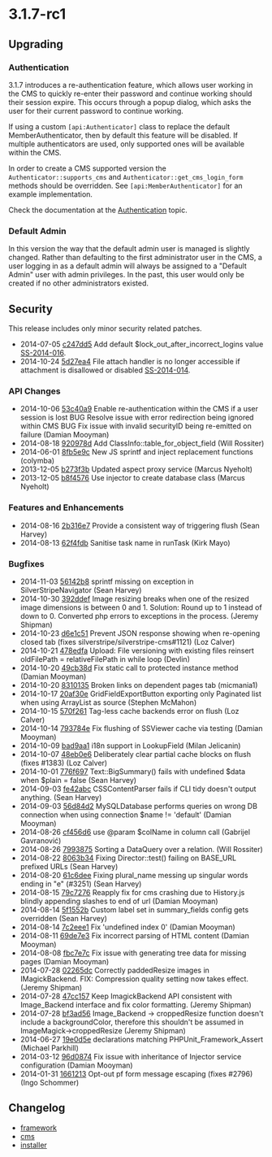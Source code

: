# 3.1.7-rc1

## Upgrading

### Authentication

3.1.7 introduces a re-authentication feature, which allows user working in the CMS to quickly re-enter their password
and continue working should their session expire. This occurs through a popup dialog, which asks the user for their
current password to continue working.

If using a custom `[api:Authenticator]` class to replace the default MemberAuthenticator, then by default this feature
will be disabled. If multiple authenticators are used, only supported ones will be available within the CMS.

In order to create a CMS supported version the `Authenticator::supports_cms` and `Authenticator::get_cms_login_form`
methods should be overridden. See `[api:MemberAuthenticator]` for an example implementation.

Check the documentation at the [Authentication](/topics/authentication) topic.

### Default Admin

In this version the way that the default admin user is managed is slightly changed. Rather than defaulting to the first
administrator user in the CMS, a user logging in as a default admin will always be assigned to a "Default Admin"
user with admin privileges. In the past, this user would only be created if no other administrators existed.

## Security

This release includes only minor security related patches.

 * 2014-07-05 [c247dd5](https://github.com/silverstripe/silverstripe-framework/commit/c247dd5) Add default $lock_out_after_incorrect_logins value [SS-2014-016](http://www.silverstripe.org/software/download/security-releases/ss-2014-016).
 * 2014-10-24 [5d27ea4](https://github.com/silverstripe/sapphire/commit/5d27ea4) File attach handler is no longer accessible if attachment is disallowed or disabled [SS-2014-014](http://www.silverstripe.org/software/download/security-releases/ss-2014-014-front-end-uploadfield-exposes-lists-of-assets).

### API Changes

 * 2014-10-06 [53c40a9](https://github.com/silverstripe/sapphire/commit/53c40a9) Enable re-authentication within the CMS if a user session is lost BUG Resolve issue with error redirection being ignored within CMS BUG Fix issue with invalid securityID being re-emitted on failure (Damian Mooyman)
 * 2014-08-18 [920978d](https://github.com/silverstripe/sapphire/commit/920978d) Add ClassInfo::table_for_object_field (Will Rossiter)
 * 2014-06-01 [8fb5e9c](https://github.com/silverstripe/sapphire/commit/8fb5e9c) New JS sprintf and inject replacement functions (colymba)
 * 2013-12-05 [b273f3b](https://github.com/silverstripe/sapphire/commit/b273f3b) Updated aspect proxy service (Marcus Nyeholt)
 * 2013-12-05 [b8f4576](https://github.com/silverstripe/sapphire/commit/b8f4576) Use injector to create database class (Marcus Nyeholt)

### Features and Enhancements

 * 2014-08-16 [2b316e7](https://github.com/silverstripe/sapphire/commit/2b316e7) Provide a consistent way of triggering flush (Sean Harvey)
 * 2014-08-13 [62f4fdb](https://github.com/silverstripe/sapphire/commit/62f4fdb) Sanitise task name in runTask (Kirk Mayo)

### Bugfixes

 * 2014-11-03 [56142b8](https://github.com/silverstripe/silverstripe-cms/commit/56142b8) sprintf missing on exception in SilverStripeNavigator (Sean Harvey)
 * 2014-10-30 [392ddef](https://github.com/silverstripe/sapphire/commit/392ddef) Image resizing breaks when one of the resized image dimensions is between 0 and 1. Solution: Round up to 1 instead of down to 0. Converted php errors to exceptions in the process. (Jeremy Shipman)
 * 2014-10-23 [d6e1c51](https://github.com/silverstripe/sapphire/commit/d6e1c51) Prevent JSON response showing when re-opening closed tab (fixes silverstripe/silverstripe-cms#1121) (Loz Calver)
 * 2014-10-21 [478edfa](https://github.com/silverstripe/sapphire/commit/478edfa) Upload: File versioning with existing files reinsert oldFilePath = relativeFilePath in while loop (Devlin)
 * 2014-10-20 [49cb38d](https://github.com/silverstripe/sapphire/commit/49cb38d) Fix static call to protected instance method (Damian Mooyman)
 * 2014-10-20 [8310135](https://github.com/silverstripe/silverstripe-cms/commit/8310135) Broken links on dependent pages tab (micmania1)
 * 2014-10-17 [20af30e](https://github.com/silverstripe/sapphire/commit/20af30e) GridFieldExportButton exporting only Paginated list when using ArrayList as source (Stephen McMahon)
 * 2014-10-15 [570f261](https://github.com/silverstripe/sapphire/commit/570f261) Tag-less cache backends error on flush (Loz Calver)
 * 2014-10-14 [793784e](https://github.com/silverstripe/sapphire/commit/793784e) Fix flushing of SSViewer cache via testing (Damian Mooyman)
 * 2014-10-09 [bad9aa1](https://github.com/silverstripe/sapphire/commit/bad9aa1) i18n support in LookupField (Milan Jelicanin)
 * 2014-10-07 [48eb0e6](https://github.com/silverstripe/sapphire/commit/48eb0e6) Deliberately clear partial cache blocks on flush (fixes #1383) (Loz Calver)
 * 2014-10-01 [776f697](https://github.com/silverstripe/sapphire/commit/776f697) Text::BigSummary() fails with undefined $data when $plain = false (Sean Harvey)
 * 2014-09-03 [fe42abc](https://github.com/silverstripe/sapphire/commit/fe42abc) CSSContentParser fails if CLI tidy doesn't output anything. (Sean Harvey)
 * 2014-09-03 [56d84d2](https://github.com/silverstripe/sapphire/commit/56d84d2) MySQLDatabase performs queries on wrong DB connection when using connection $name != 'default' (Damian Mooyman)
 * 2014-08-26 [cf456d6](https://github.com/silverstripe/sapphire/commit/cf456d6) use @param $colName in column call (Gabrijel Gavranović)
 * 2014-08-26 [7993875](https://github.com/silverstripe/sapphire/commit/7993875) Sorting a DataQuery over a relation. (Will Rossiter)
 * 2014-08-22 [8063b34](https://github.com/silverstripe/sapphire/commit/8063b34) Fixing Director::test() failing on BASE_URL prefixed URLs (Sean Harvey)
 * 2014-08-20 [61c6dee](https://github.com/silverstripe/sapphire/commit/61c6dee) Fixing plural_name messing up singular words ending in "e" (#3251) (Sean Harvey)
 * 2014-08-15 [79c7276](https://github.com/silverstripe/sapphire/commit/79c7276) Reapply fix for cms crashing due to History.js blindly appending slashes to end of url (Damian Mooyman)
 * 2014-08-14 [5f1552b](https://github.com/silverstripe/sapphire/commit/5f1552b) Custom label set in summary_fields config gets overridden (Sean Harvey)
 * 2014-08-14 [7c2eee1](https://github.com/silverstripe/sapphire/commit/7c2eee1) Fix 'undefined index 0' (Damian Mooyman)
 * 2014-08-11 [69de7e3](https://github.com/silverstripe/sapphire/commit/69de7e3) Fix incorrect parsing of HTML content (Damian Mooyman)
 * 2014-08-08 [fbc7e7c](https://github.com/silverstripe/sapphire/commit/fbc7e7c) Fix issue with generating tree data for missing pages (Damian Mooyman)
 * 2014-07-28 [02265dc](https://github.com/silverstripe/sapphire/commit/02265dc) Correctly paddedResize images in IMagickBackend. FIX: Compression quality setting now takes effect. (Jeremy Shipman)
 * 2014-07-28 [47cc157](https://github.com/silverstripe/sapphire/commit/47cc157) Keep ImagickBackend  API consistent with Image_Backend interface and fix color formatting. (Jeremy Shipman)
 * 2014-07-28 [bf3ad56](https://github.com/silverstripe/sapphire/commit/bf3ad56) Image_Backend -&gt; croppedResize function doesn't include a backgroundColor, therefore this shouldn't be assumed in ImageMagick-&gt;croppedResize (Jeremy Shipman)
 * 2014-06-27 [19e0d5e](https://github.com/silverstripe/sapphire/commit/19e0d5e) declarations matching PHPUnit_Framework_Assert (Michael Parkhill)
 * 2014-03-12 [96d0874](https://github.com/silverstripe/sapphire/commit/96d0874) Fix issue with inheritance of Injector service configuration (Damian Mooyman)
 * 2014-01-31 [1661213](https://github.com/silverstripe/sapphire/commit/1661213) Opt-out pf form message escaping (fixes #2796) (Ingo Schommer)

## Changelog

 * [framework](https://github.com/silverstripe/silverstripe-framework/releases/tag/3.1.7-rc1)
 * [cms](https://github.com/silverstripe/silverstripe-cms/releases/tag/3.1.7-rc1)
 * [installer](https://github.com/silverstripe/silverstripe-installer/releases/tag/3.1.7-rc1)
